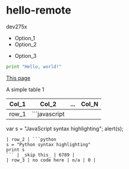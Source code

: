 # hello-remote
dev275x

* Option_1
* Option_2
- Option_3

```python
print "Hello, world!"
```

[This page](https://github.com/andrewha/hello-remote/blob/master/README.md)

A simple table 1

| Col_1 | Col_2 | ... | Col_N |
| --- | --- | :---: | ---: |
| row_1 | ```javascript
var s = "JavaScript syntax highlighting";
alert(s);
``` | **important** | 12345 |
| row_2 | ```python
s = "Python syntax highlighting"
print s
``` | _skip this_ | 6789 |
| row_3 | no code here | n/a | 0 |

